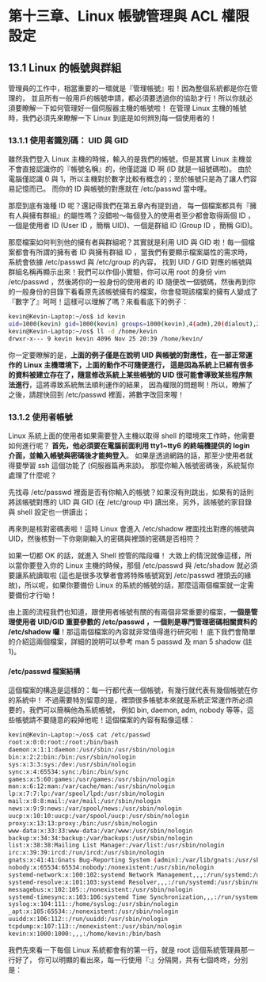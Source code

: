 # 第十三章、Linux 帳號管理與 ACL 權限設定

## 13.1 Linux 的帳號與群組

管理員的工作中，相當重要的一環就是『管理帳號』啦！因為整個系統都是你在管理的， 並且所有一般用戶的帳號申請，都必須要透過你的協助才行！所以你就必須要瞭解一下如何管理好一個伺服器主機的帳號啦！ 在管理 Linux 主機的帳號時，我們必須先來瞭解一下 Linux 到底是如何辨別每一個使用者的！

### 13.1.1 使用者識別碼： UID 與 GID

雖然我們登入 Linux 主機的時候，輸入的是我們的帳號，但是其實 Linux 主機並不會直接認識你的『帳號名稱』的，他僅認識 ID 啊 (ID 就是一組號碼啦)。 由於電腦僅認識 0 與 1，所以主機對於數字比較有概念的；至於帳號只是為了讓人們容易記憶而已。 而你的 ID 與帳號的對應就在 /etc/passwd 當中哩。

那麼到底有幾種 ID 呢？還記得我們在第五章內有提到過， 每一個檔案都具有『擁有人與擁有群組』的屬性嗎？沒錯啦～每個登入的使用者至少都會取得兩個 ID ，一個是使用者 ID (User ID ，簡稱 UID)、一個是群組 ID (Group ID ，簡稱 GID)。

那麼檔案如何判別他的擁有者與群組呢？其實就是利用 UID 與 GID 啦！每一個檔案都會有所謂的擁有者 ID 與擁有群組 ID ，當我們有要顯示檔案屬性的需求時，系統會依據 /etc/passwd 與 /etc/group 的內容， 找到 UID / GID 對應的帳號與群組名稱再顯示出來！我們可以作個小實驗，你可以用 root 的身份 vim /etc/passwd ，然後將你的一般身份的使用者的 ID 隨便改一個號碼，然後再到你的一般身份的目錄下看看原先該帳號擁有的檔案，你會發現該檔案的擁有人變成了 『數字了』呵呵！這樣可以理解了嗎？來看看底下的例子：

```bash
kevin@Kevin-Laptop:~/os$ id kevin
uid=1000(kevin) gid=1000(kevin) groups=1000(kevin),4(adm),20(dialout),24(cdrom),25(floppy),27(sudo),29(audio),30(dip),44(video),46(plugdev),116(netdev)
kevin@Kevin-Laptop:~/os$ ll -d /home/kevin
drwxr-x--- 9 kevin kevin 4096 Nov 25 20:39 /home/kevin/

```
你一定要瞭解的是，**上面的例子僅是在說明 UID 與帳號的對應性，在一部正常運作的 Linux 主機環境下，上面的動作不可隨便進行， 這是因為系統上已經有很多的資料被建立存在了，隨意修改系統上某些帳號的 UID 很可能會導致某些程序無法進行**，這將導致系統無法順利運作的結果， 因為權限的問題啊！所以，瞭解了之後，請趕快回到 /etc/passwd 裡面，將數字改回來喔！

### 13.1.2 使用者帳號

Linux 系統上面的使用者如果需要登入主機以取得 shell 的環境來工作時，他需要如何進行呢？ **首先，他必須要在電腦前面利用 tty1~tty6 的終端機提供的 login 介面，並輸入帳號與密碼後才能夠登入**。 如果是透過網路的話，那至少使用者就得要學習 ssh 這個功能了 (伺服器篇再來談)。 那麼你輸入帳號密碼後，系統幫你處理了什麼呢？

先找尋 /etc/passwd 裡面是否有你輸入的帳號？如果沒有則跳出，如果有的話則將該帳號對應的 UID 與 GID (在 /etc/group 中) 讀出來，另外，該帳號的家目錄與 shell 設定也一併讀出；

再來則是核對密碼表啦！這時 Linux 會進入 /etc/shadow 裡面找出對應的帳號與 UID，然後核對一下你剛剛輸入的密碼與裡頭的密碼是否相符？

如果一切都 OK 的話，就進入 Shell 控管的階段囉！
大致上的情況就像這樣，所以當你要登入你的 Linux 主機的時候，那個 /etc/passwd 與 /etc/shadow 就必須要讓系統讀取啦 (這也是很多攻擊者會將特殊帳號寫到 /etc/passwd 裡頭去的緣故)，所以呢，如果你要備份 Linux 的系統的帳號的話，那麼這兩個檔案就一定需要備份才行呦！

由上面的流程我們也知道，跟使用者帳號有關的有兩個非常重要的檔案，**一個是管理使用者 UID/GID 重要參數的 /etc/passwd ，一個則是專門管理密碼相關資料的 /etc/shadow 囉**！那這兩個檔案的內容就非常值得進行研究啦！ 底下我們會簡單的介紹這兩個檔案，詳細的說明可以參考 man 5 passwd 及 man 5 shadow (註1)。

#### /etc/passwd 檔案結構

這個檔案的構造是這樣的：每一行都代表一個帳號，有幾行就代表有幾個帳號在你的系統中！ 不過需要特別留意的是，裡頭很多帳號本來就是系統正常運作所必須要的，我們可以簡稱他為系統帳號， 例如 bin, daemon, adm, nobody 等等，這些帳號請不要隨意的殺掉他呢！這個檔案的內容有點像這樣：

```bash
kevin@Kevin-Laptop:~/os$ cat /etc/passwd
root:x:0:0:root:/root:/bin/bash
daemon:x:1:1:daemon:/usr/sbin:/usr/sbin/nologin
bin:x:2:2:bin:/bin:/usr/sbin/nologin
sys:x:3:3:sys:/dev:/usr/sbin/nologin
sync:x:4:65534:sync:/bin:/bin/sync
games:x:5:60:games:/usr/games:/usr/sbin/nologin
man:x:6:12:man:/var/cache/man:/usr/sbin/nologin
lp:x:7:7:lp:/var/spool/lpd:/usr/sbin/nologin
mail:x:8:8:mail:/var/mail:/usr/sbin/nologin
news:x:9:9:news:/var/spool/news:/usr/sbin/nologin
uucp:x:10:10:uucp:/var/spool/uucp:/usr/sbin/nologin
proxy:x:13:13:proxy:/bin:/usr/sbin/nologin
www-data:x:33:33:www-data:/var/www:/usr/sbin/nologin
backup:x:34:34:backup:/var/backups:/usr/sbin/nologin
list:x:38:38:Mailing List Manager:/var/list:/usr/sbin/nologin
irc:x:39:39:ircd:/run/ircd:/usr/sbin/nologin
gnats:x:41:41:Gnats Bug-Reporting System (admin):/var/lib/gnats:/usr/sbin/nologin
nobody:x:65534:65534:nobody:/nonexistent:/usr/sbin/nologin
systemd-network:x:100:102:systemd Network Management,,,:/run/systemd:/usr/sbin/nologin
systemd-resolve:x:101:103:systemd Resolver,,,:/run/systemd:/usr/sbin/nologin
messagebus:x:102:105::/nonexistent:/usr/sbin/nologin
systemd-timesync:x:103:106:systemd Time Synchronization,,,:/run/systemd:/usr/sbin/nologin
syslog:x:104:111::/home/syslog:/usr/sbin/nologin
_apt:x:105:65534::/nonexistent:/usr/sbin/nologin
uuidd:x:106:112::/run/uuidd:/usr/sbin/nologin
tcpdump:x:107:113::/nonexistent:/usr/sbin/nologin
kevin:x:1000:1000:,,,:/home/kevin:/bin/bash
```

我們先來看一下每個 Linux 系統都會有的第一行，就是 root 這個系統管理員那一行好了， 你可以明顯的看出來，每一行使用『:』分隔開，共有七個咚咚，分別是：

